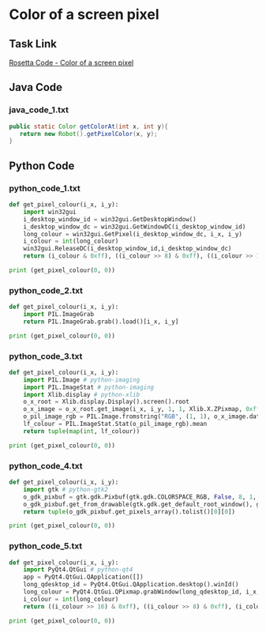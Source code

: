 # Color of a screen pixel

## Task Link
[Rosetta Code - Color of a screen pixel](https://rosettacode.org/wiki/Color_of_a_screen_pixel)

## Java Code
### java_code_1.txt
```java
public static Color getColorAt(int x, int y){
   return new Robot().getPixelColor(x, y);
}

```

## Python Code
### python_code_1.txt
```python
def get_pixel_colour(i_x, i_y):
	import win32gui
	i_desktop_window_id = win32gui.GetDesktopWindow()
	i_desktop_window_dc = win32gui.GetWindowDC(i_desktop_window_id)
	long_colour = win32gui.GetPixel(i_desktop_window_dc, i_x, i_y)
	i_colour = int(long_colour)
	win32gui.ReleaseDC(i_desktop_window_id,i_desktop_window_dc)
	return (i_colour & 0xff), ((i_colour >> 8) & 0xff), ((i_colour >> 16) & 0xff)

print (get_pixel_colour(0, 0))

```

### python_code_2.txt
```python
def get_pixel_colour(i_x, i_y):
	import PIL.ImageGrab
	return PIL.ImageGrab.grab().load()[i_x, i_y]

print (get_pixel_colour(0, 0))

```

### python_code_3.txt
```python
def get_pixel_colour(i_x, i_y):
	import PIL.Image # python-imaging
	import PIL.ImageStat # python-imaging
	import Xlib.display # python-xlib
	o_x_root = Xlib.display.Display().screen().root
	o_x_image = o_x_root.get_image(i_x, i_y, 1, 1, Xlib.X.ZPixmap, 0xffffffff)
	o_pil_image_rgb = PIL.Image.fromstring("RGB", (1, 1), o_x_image.data, "raw", "BGRX")
	lf_colour = PIL.ImageStat.Stat(o_pil_image_rgb).mean
	return tuple(map(int, lf_colour))

print (get_pixel_colour(0, 0))

```

### python_code_4.txt
```python
def get_pixel_colour(i_x, i_y):
	import gtk # python-gtk2
	o_gdk_pixbuf = gtk.gdk.Pixbuf(gtk.gdk.COLORSPACE_RGB, False, 8, 1, 1)
	o_gdk_pixbuf.get_from_drawable(gtk.gdk.get_default_root_window(), gtk.gdk.colormap_get_system(), i_x, i_y, 0, 0, 1, 1)
	return tuple(o_gdk_pixbuf.get_pixels_array().tolist()[0][0])

print (get_pixel_colour(0, 0))

```

### python_code_5.txt
```python
def get_pixel_colour(i_x, i_y):
	import PyQt4.QtGui # python-qt4
	app = PyQt4.QtGui.QApplication([])
	long_qdesktop_id = PyQt4.QtGui.QApplication.desktop().winId()
	long_colour = PyQt4.QtGui.QPixmap.grabWindow(long_qdesktop_id, i_x, i_y, 1, 1).toImage().pixel(0, 0)
	i_colour = int(long_colour)
	return ((i_colour >> 16) & 0xff), ((i_colour >> 8) & 0xff), (i_colour & 0xff)

print (get_pixel_colour(0, 0))

```

